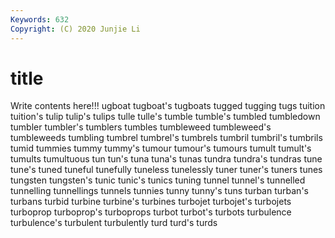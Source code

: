 ```yaml
---
Keywords: 632
Copyright: (C) 2020 Junjie Li
---
```


# title

Write contents here!!!
ugboat 
tugboat's 
tugboats
tugged 
tugging 
tugs 
tuition 
tuition's 
tulip 
tulip's 
tulips 
tulle 
tulle's
tumble 
tumble's 
tumbled 
tumbledown 
tumbler 
tumbler's 
tumblers 
tumbles 
tumbleweed 
tumbleweed's
tumbleweeds 
tumbling 
tumbrel 
tumbrel's 
tumbrels 
tumbril 
tumbril's 
tumbrils 
tumid 
tummies
tummy 
tummy's 
tumour 
tumour's 
tumours 
tumult 
tumult's 
tumults 
tumultuous 
tun
tun's 
tuna 
tuna's 
tunas 
tundra 
tundra's 
tundras 
tune 
tune's 
tuned
tuneful 
tunefully 
tuneless 
tunelessly 
tuner 
tuner's 
tuners 
tunes 
tungsten 
tungsten's
tunic 
tunic's 
tunics 
tuning 
tunnel 
tunnel's 
tunnelled 
tunnelling 
tunnellings 
tunnels
tunnies 
tunny 
tunny's 
tuns 
turban 
turban's 
turbans 
turbid 
turbine 
turbine's
turbines 
turbojet 
turbojet's 
turbojets 
turboprop 
turboprop's 
turboprops 
turbot 
turbot's 
turbots
turbulence 
turbulence's 
turbulent 
turbulently 
turd 
turd's 
turds 
